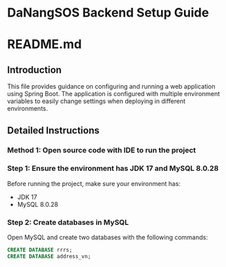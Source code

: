 # DaNangSOS Backend Setup Guide

# README.md

## Introduction
This file provides guidance on configuring and running a web application using Spring Boot. The application is configured with multiple environment variables to easily change settings when deploying in different environments.

## Detailed Instructions

### Method 1: Open source code with IDE to run the project

### Step 1: Ensure the environment has JDK 17 and MySQL 8.0.28
Before running the project, make sure your environment has:
- JDK 17
- MySQL 8.0.28

### Step 2: Create databases in MySQL
Open MySQL and create two databases with the following commands:
```sql
CREATE DATABASE rrrs;
CREATE DATABASE address_vn;

